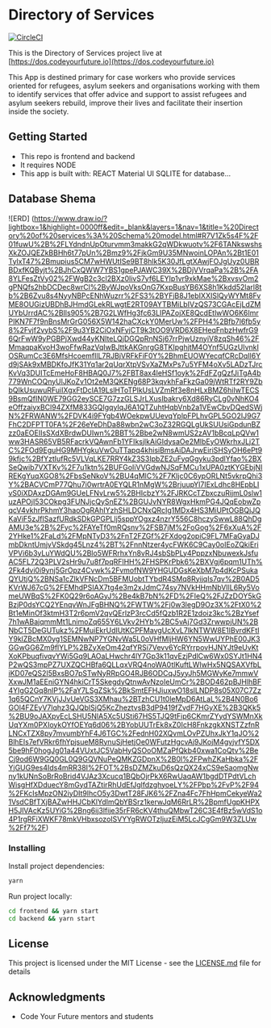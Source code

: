 # Directory of Services 

[![CircleCI](https://circleci.com/gh/CodeYourFuture/directory-of-services/tree/master.svg?style=svg)](https://circleci.com/gh/CodeYourFuture/directory-of-services/tree/master)

This is the Directory of Services project live at [https://dos.codeyourfuture.io](https://dos.codeyourfuture.io)


This App is destined primary for case workers who provide services oriented for refugees, asylum seekers and organisations working with them to identify services that offer advice and support to assist refugees and asylum seekers rebuild, improve their lives and facilitate their insertion inside the society.

## Getting Started


* This repo is frontend and backend
* It requires NODE
* This app is built with:
REACT 
Material UI
SQLITE for database...

## Database Shema

![ERD] (https://www.draw.io/?lightbox=1&highlight=0000ff&edit=_blank&layers=1&nav=1&title=%20Directory%20of%20services%3A%20Schema%20model.html#R7V1Zk5s4F%2F01fuwU%2B%2FLYdndnUpOturvmm3makkG2qWDkwuotv%2F6TANkswshsXkZOJQEZkBBHh6t77pUn%2Bmz9%2FjkGm9U35MNwoinLOPAn%2Bt1E01TylxT47%2Bmupius5CM7wHWUtISe9BT8hlk5K30JfLgtXAwjFOJgUyz0UBRBDxfKQByjt%2BJhCxQWW7YBS1gpePJAWC39X%2BDjVVrqaPa%2B%2FA8YLFesZtVy02%2FWgB2c3cl2BXz0livS7yf6LEYIp1vr9xkMae%2BxvsvOm2gPNQfs2hbDCDec8wrCl%2ByWJpoVksOnG7KxpBusYB6XS8h1Kkdd52larl8tb%2B6Zvu8s4NyyNBPcENhWuzrr%2FS3%2BYFjB8J1ebIXXISlQyWYMt8FvME8OUGizUBDhBJHmdGLekRLwgtE2RT09AYTBMiLbIVzQS73CGAcEjLdZMUYbUrrdAC%2BIls905%2B7G2LWfHg3fc63LIPAZojXE8QcdEtlwWO6K6ImrPIKN7F7f9nBnsMrGrG056X5W142haCXckY0MerUw%2FPH4%2Bfb7l6fb5y8%2Fvjf2vybS%2F9u3YB2CiOxNFyjCT9k3tOO9VRD6X8EHeqFnbzHwfrG96QrFwW9yPGBPjXwd44yKNIteLQjDGQpRnNSj67rrPjwUznyiV8zqSh46%2FMmaqpaKvoH3woFfwRazVqIwBJttkAKGnrgG8TKIpghjtM4OYnf5UGzUIvnkIOSRumCc3E6MfsHcoemfIlL7RJBjVRFkFiF0Y%2BhmEUOWYecqfCRcDqIl6Yd9jSAk9xMBDKfoJfK31Yq1ar2qUqrXtpVSvXaZMxPs7u5YFM4oXv5LADzTJrcKvVq3DUITcEmeHoF8HBAQ0J7%2FBT8ax4leHSf1oyk%2FdFZgQzfJiTgA4b779WnCOQnyUlJKoZv1Ot2eM3QKENg68P3kqvkhFaFkzGa09jWtRTf2RY9ZbbQIkUsuwuRFuiIXgxFtDcIA19LslHToTPlkUsLVZmRf3e8nHLxBMZ6hiIwTECS9BsmQfIN0WE79GG2eySCE7G7zzGLSJrLXusIbakry6Xd86RyCLg0vNhKO4eOffzaiyxBCl94ZXfM833GQIgqyIqJ6A1QTZuhtHqbVnb2a1VEwCbvDQedSWjN%2FRWANW%2FDVK4i9FYgb4WOekpwUUevqYplpFPLhvGPL5GO2IJ9G7FhC2DFPTT0FA%2F26eYeDhDa88wbn2wC3oZ32RGQLgUkSUUsiGpdunBZzz0aEOEIIsSXdXBrdwDUIwn%2BBT%2Bbe2wN8wmUS2zAV1bBcqLpQVw1ww3HASR65VB5RFacrkVQAwnFb1YFIksjlkAiGIdysaOe2MlbEyOWkrhxJLj2TC%2FOd9EguHG9MHYgkuVwOuTTapq4khisiBmsAiDAJrwEiriSHSyOH6ePt99kfjc%2BfYztIufRc5VLVqLKE7RRY4kZ3S3IpbZE2uFyqGgyku3pdlYfao%2BXSeQwib7VXTKv%2F7u1ktn%2BUFGoIiVVGdwNJSqFMCu1xUPA0ztKYGEbjNIREKgYuqXGO8%2FbsSeNkoV%2BU4qMlC%2F7KIjc0C6ypORLNt5vkrpQhi3Y%2BACVCmP77Qhu7i0wrtrA0EYQLR1nMgW%2BrjuupYl7IExLdhc8HEpbLIvS0iXDAxzDGAm9GUeLFNvLrw5%2BHIcbzY%2FJRKCcTZbxczuRijmL0slw1uzAPOjI53COkpg3FUNJjcQySnEZ%2BGUJvNYR8WgxHkmPG4JQqEobwZpqcV4vkhrPkhmY3haoOgRAhIYzhSHLDCNxQRcIg1MDx4HS3MiUPtOGBQjJQKaViF5zJfISazfURdkSDkGPGPLlj5sppYOgxz4nzrY556C8hczySwwL88QhDgAMU3e%2B%2Fyc%2FAYeTf0mRQsnv%2FSB7jM%2FoGog%2F6xXuA%2F2YHke1%2FaLd%2FMpNTyD3%2FnT2FZGf%2FXdog2opiC9FL7MFaGyaDJmbDkntUmjvVSkdg45Lnz4%2BT%2FnnNtzer4ycFWK6C9Cay0oIEoZQkiEriVPVi6b3yLuYWdQU%2Blo5WFRrhxYn8vRJ4sbSbPLy4PppzxNbuwexkJsfuAC5FL72Q3PLV2sHr9u7u8f7pqRFlHH%2FHSPKrPbk6%2BXVgj6pqm1UTh%2Fk4dvi0i9ynj5GrOpz4Cvwk%2FvmofNW9YHGUDGsKeXbM7p4dKcPSukaQYUtjQ%2BNSa1cZlkVFNcDm5BFMUobtTYbdR4SMq8RyijqIs7qv%2B0AD5KVrWJ67cG%2FEMhdPSIAX7tg4e3m2xJdmC74sy7NVkHHmNbVIlL6Ry5VomeUWBqS%2FK0Q29r6oAGyJ%2Be4kB7bN%2FD%2FIeQ%2FJZzDOY5kGBzjP0dsYCQ2YEnqvWnJFgBHNQ%2FWTW%2Fj0w3legD9Oz3X%2FtX0%2Bt1eMinOf3ktmH3T2r6pmV2qvQErlzP3rcCd5fQzb1R2E1zdoiz3kc%2BzYsef7h1wABajqmmMt1LnimoZq655Y6LVkv2HYb%2BC5vAj7Gd3ZrwwpjUN%2BNbCT5DeGUTukz%2FMuiEkrUdIUtKCPFMavgUcXvL7lkNTWW8E1IBvrdKFtIY9klZBcMX0yg1SEMNwNP7YGNvWa5L0oVHfMljHW6YN5WwUYPhE00JK3GGwGG6Zm9flYLP%2BZyXeOm42qfYRSi7Vevv6YcRYrrpovHJNYJt9eUvKtXoKPbuqfivqvYWi5Gq9LAOaLHwchr4lY7Gp3k11qvEzjPdlCw6Wx0SYJt1HN4P2wQS3mpPZ7UXZQCHBfa6QLLqxVRQ4noWA0tlKuftLWIwHx5NQSAXVfbLiKD07eQS2I5BxsBO7pSTwNyRRpGO4RJB6ODCqJ5yyJh5MGWyKe7mmwVXxwJM1aEEniGYN4hkiCrT5SkegdyQtnwAvNzoIeUmCr%2BOD462pBJHlhBF4YIgG2Gq8nlP%2FaY7LSgZSk%2BkSmtEFHJiuxwO18slLNDP8s05X07C7Zz1q65QCnY7KVjJJvUeVGS3XMhau%2BTzhCU1t0leMpD6AtLaL%2B4N0Bo6GOl4FZEyV7lqhz3QJQblSjQ5KcZheztvsB3dP9419fZvdF7HGyXE%2B3QKk5%2BU9oJAXpvEcLSHU5NlA5Xc5USti67HS5TJQ9tFip6CKmrZYydYSWMnXkUqYXm0PXIoykOYfOEYq6d06%2BYobUUTrEk8xZ0IcH8FnkzgkXNSTZzfnRLNCxTZX8py7mvumbYhF4J6TGC%2FednH02XQvmLOvPZUhxJkY1qJO%2BlhEIs7efVRkr6fhYpjsueM8RynuSjHetjOe0WFutzHgcvAj9JKojM4gvjvfY5DX5be9hF0hogJg01a44VUxtJC5VabHyQSOoOMZaPfQkb40xwa1CoQtv%2BeCj9od6W9GQ0GL0Q9GQVNuPeQMKZGDpnX%2B0l%2FPwhZKaHbka%2FYjGUG9es4Ids4mRR38I%2FOT%2BsDZMZkuD6sQzQX24xCS9eSaomgNwny1kUNnSoBrRoBrid4VJAz3Xcucq1BQbOjrPkX6RwUaqAW1bgdDTPdtVLchWisgHfXDduecY8mGydTAZtirRhUdEfJglfdzghyoeLY%2FPbp%2FvP%2F94%2FKcIsMpzON2iyDIt9lhcO5y3DwtT28FJK6%2FZna4Fc7FhHpmCekyeWa21VsdCBfTXjBAZwHHJCbKlYdImQbYBSrz1kerwJqM6RrLR%2BpmfUgpKHPXH5JlVAcKz5UYiG%2Bng6ij3lfije35rFR6cKV4thuQMbwT26C3E4fBz5wVdS1o4P1rgRFiXWKF78mkVHbxsozoISVYYgRWOTzIjuzEiM5LcJCgGm9W3ZLUw%2Ff7%2F)

### Installing

Install project dependencies:

```sh
yarn
```

Run project locally:

```sh
cd frontend && yarn start
cd backend && yarn start
```
## License

This project is licensed under the MIT License - see the [LICENSE.md](LICENSE.md) file for details

## Acknowledgments

* Code Your Future mentors and students
